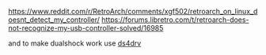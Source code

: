 https://www.reddit.com/r/RetroArch/comments/xgf502/retroarch_on_linux_doesnt_detect_my_controller/
https://forums.libretro.com/t/retroarch-does-not-recognize-my-usb-controller-solved/16985


and to make dualshock work use [ds4drv](https://github.com/chrippa/ds4drv)
